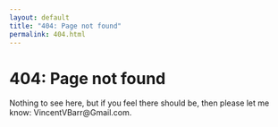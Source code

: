 ```yaml
---
layout: default
title: "404: Page not found"
permalink: 404.html
---
```


<div class="page">
  <h1 class="page-title">404: Page not found</h1>
  <p class="lead">Nothing to see here, but if you feel there should be, then please let me know: VincentVBarr@Gmail.com.</p>
</div>


